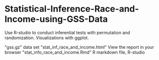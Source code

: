 # Statistical-Inference-Race-and-Income-using-GSS-Data
Use R-studio to conduct inferential tests with permutation and randomization.  Visualizations with ggplot.  

"gss.gz" data set 
"stat_inf_race_and_income.html" View the report in your browser
"stat_info_race_and_income.Rmd" R markdown file, R-studio
